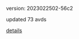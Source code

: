 version: 2023022502-56c2

updated 73 avds

[details](https://github.com/0x74f917491bfa7ebfa379/ali_avd_db/blob/master/change_log/2023/02/25/02/56c2.txt)